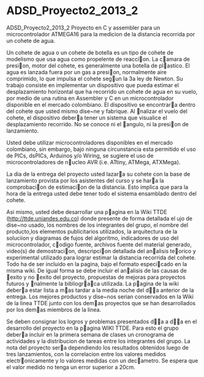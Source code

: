 ADSD_Proyecto2_2013_2
=====================

ADSD_Proyecto2_2013_2 Proyecto en C y assembler para un microcontrolador ATMEGA16 para la medicion de la distancia recorrida por un cohete de agua.

Un cohete de agua o un cohete de botella es un tipo de cohete de modelismo que usa agua como propelente de
reaccion. La camara de presion, motor del cohete, es generalmente una botella de plastico. El agua es lanzada fuera
por un gas a presion, normalmente aire comprimido, lo que impulsa el cohete segun la 3a ley de Newton.
Su trabajo consiste en implementar un dispositivo que pueda estimar el desplazamiento horizontal que ha recorrido un cohete de agua en su vuelo, por medio de una rutina en Assembler y C en un microcontrolador disponible
en el mercado colombiano. El dispositivo se encontrara dentro del cohete que usted mismo dise~ne y fabrique. Al
nalizar el vuelo del cohete, el dispositivo debera tener un sistema que visualice el desplazamiento recorrido. No se
conoce ni el angulo, ni la presion de lanzamiento.

Usted debe utilizar microcontroladores disponibles en el mercado colombiano, sin embargo, bajo ninguna circunstancia esta permitido el uso de PICs, dsPICs, Arduinos y/o Wiring, se sugiere el uso de microcontroladores de
nucleo AVR (i.e. ATtiny, ATMega, ATXMega).

La dia de la entrega del proyecto usted lazara su cohete con la base de lanzamiento provista por los asistentes
del curso y se hara la comprobacion de estimacion de la distancia. Esto implica que para la hora de la entrega usted
debe tener todo el sistema ensamblado dentro del cohete.

Asi mismo, usted debe desarrollar una pagina en la Wiki TTDE (http://ttde.uniandes.edu.co) donde presente de forma detallada el 
ujo de dise~no usado, los nombres de los integrantes del grupo, el nombre del producto,los elementos publicitarios utilizados, la arquitectura de la soluciion y diagramas de fujos del algoritmo, indicadores de uso del microcontrolador, codigo fuente, archivos fuente del material generado, video(s) de demostracion, descripcion detallada del analisis teorico y experimental utilizado para lograr estimar la distancia recorrida del cohete.
Todo ha de ser incluido en la pagina, bajo el formato especicado en la misma wiki. De igual forma se debe incluir
el analisis de las causas de exito y no exito del proyecto, propuestas de mejoras para proyectos futuros y nalmente
la bibliograca utilizada. La pagina de la wiki debera estar lista a mas tardar a la media noche del da anterior de
la entrega. Los mejores productos y dise~nos serian conservados en la Wiki de la linea TTDE junto con los demas
proyectos que se han desarrollados por los demas miembros de la linea.

Se deben consignar los logros y problemas presentados da a da en el desarrollo del proyecto en la pagina WIKI
TTDE. Para esto el grupo debera incluir en la primera semana de clases un cronograma de actividades y la distribucion de tareas entre los integrantes del grupo.
La nota del proyecto sera dependiendo los resultados obtenidos luego de tres lanzamientos, con la correlacion
entre los valores medidos electronicamente y lo valores medidas con un decametro. Se espera que el valor medido
no tenga un error superior a 20cm.
